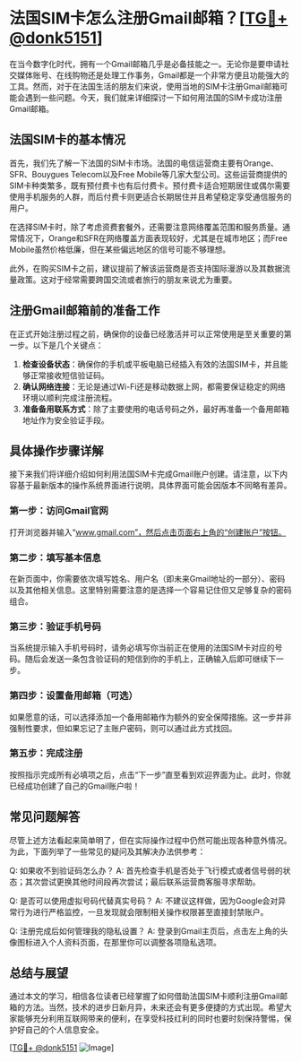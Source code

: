 # 法国SIM卡怎么注册Gmail邮箱？[[TG💪+ @donk5151](https://t.me/s/donk5151)]

在当今数字化时代，拥有一个Gmail邮箱几乎是必备技能之一。无论你是要申请社交媒体账号、在线购物还是处理工作事务，Gmail都是一个非常方便且功能强大的工具。然而，对于在法国生活的朋友们来说，使用当地的SIM卡注册Gmail邮箱可能会遇到一些问题。今天，我们就来详细探讨一下如何用法国的SIM卡成功注册Gmail邮箱。

## 法国SIM卡的基本情况

首先，我们先了解一下法国的SIM卡市场。法国的电信运营商主要有Orange、SFR、Bouygues Telecom以及Free Mobile等几家大型公司。这些运营商提供的SIM卡种类繁多，既有预付费卡也有后付费卡。预付费卡适合短期居住或偶尔需要使用手机服务的人群，而后付费卡则更适合长期居住并且希望稳定享受通信服务的用户。

在选择SIM卡时，除了考虑资费套餐外，还需要注意网络覆盖范围和服务质量。通常情况下，Orange和SFR在网络覆盖方面表现较好，尤其是在城市地区；而Free Mobile虽然价格低廉，但在某些偏远地区的信号可能不够理想。

此外，在购买SIM卡之前，建议提前了解该运营商是否支持国际漫游以及其数据流量政策。这对于经常需要跨国交流或者旅行的朋友来说尤为重要。

## 注册Gmail邮箱前的准备工作

在正式开始注册过程之前，确保你的设备已经激活并可以正常使用是至关重要的第一步。以下是几个关键点：

1. **检查设备状态**：确保你的手机或平板电脑已经插入有效的法国SIM卡，并且能够正常接收短信验证码。
2. **确认网络连接**：无论是通过Wi-Fi还是移动数据上网，都需要保证稳定的网络环境以顺利完成注册流程。
3. **准备备用联系方式**：除了主要使用的电话号码之外，最好再准备一个备用邮箱地址作为安全验证手段。

## 具体操作步骤详解

接下来我们将详细介绍如何利用法国SIM卡完成Gmail账户创建。请注意，以下内容基于最新版本的操作系统界面进行说明，具体界面可能会因版本不同略有差异。

### 第一步：访问Gmail官网
打开浏览器并输入“www.gmail.com”，然后点击页面右上角的“创建账户”按钮。

### 第二步：填写基本信息
在新页面中，你需要依次填写姓名、用户名（即未来Gmail地址的一部分）、密码以及其他相关信息。这里特别需要注意的是选择一个容易记住但又足够复杂的密码组合。

### 第三步：验证手机号码
当系统提示输入手机号码时，请务必填写你当前正在使用的法国SIM卡对应的号码。随后会发送一条包含验证码的短信到你的手机上，正确输入后即可继续下一步。

### 第四步：设置备用邮箱（可选）
如果愿意的话，可以选择添加一个备用邮箱作为额外的安全保障措施。这一步并非强制性要求，但如果忘记了主账户密码，则可以通过此方式找回。

### 第五步：完成注册
按照指示完成所有必填项之后，点击“下一步”直至看到欢迎界面为止。此时，你就已经成功创建了自己的Gmail账户啦！

## 常见问题解答

尽管上述方法看起来简单明了，但在实际操作过程中仍然可能出现各种意外情况。为此，下面列举了一些常见的疑问及其解决办法供参考：

Q: 如果收不到验证码怎么办？
A: 首先检查手机是否处于飞行模式或者信号弱的状态；其次尝试更换其他时间段再次尝试；最后联系运营商客服寻求帮助。

Q: 是否可以使用虚拟号码代替真实号码？
A: 不建议这样做，因为Google会对异常行为进行严格监控，一旦发现就会限制相关操作权限甚至直接封禁账户。

Q: 注册完成后如何管理我的隐私设置？
A: 登录到Gmail主页后，点击左上角的头像图标进入个人资料页面，在那里你可以调整各项隐私选项。

## 总结与展望

通过本文的学习，相信各位读者已经掌握了如何借助法国SIM卡顺利注册Gmail邮箱的方法。当然，技术的进步日新月异，未来还会有更多便捷的方式出现。希望大家能够充分利用互联网带来的便利，在享受科技红利的同时也要时刻保持警惕，保护好自己的个人信息安全。

[[TG💪+ @donk5151](https://t.me/s/donk5151) ![Image](https://i.postimg.cc/rwNCRYN7/Snipaste-2025-04-30-17-27-05.png)]